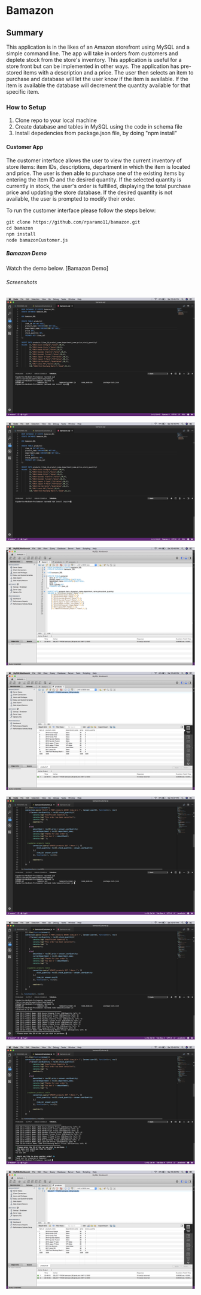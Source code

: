# Bamazon

## Summary

This application is in the likes of an Amazon storefront using MySQL and a simple command line. The app will take in orders from customers and deplete stock from the store's inventory. This application is useful for a store front but can be implemented in other ways. The application has pre-stored items with a description and a price. The user then selects an item to purchase and database will let the user know if the item is available. If the item is available the database will decrement the quantity available for that specific item. 

### How to Setup

1. Clone repo to your local machine
2. Create database and tables in MySQL using the code in schema file
3. Install depedencies from package.json file, by doing "npm install"

#### Customer App

The customer interface allows the user to view the current inventory of store items: item IDs, descriptions, department in which the item is located and price. The user is then able to purchase one of the existing items by entering the item ID and the desired quantity. If the selected quantity is currently in stock, the user's order is fulfilled, displaying the total purchase price and updating the store database. If the desired quantity is not available, the user is prompted to modify their order.

To run the customer interface please follow the steps below:

	git clone https://github.com/rparamo11/bamazon.git
	cd bamazon
	npm install
	node bamazonCustomer.js

##### Bamazon Demo
Watch the demo below. 
[Bamazon Demo]

###### Screenshots
![Screenshot](/screenshots/bamazon1.png)

![Screenshot](/screenshots/bamazon2.png)

![Screenshot](/screenshots/bamazon3.png)

![Screenshot](/screenshots/bamazon4.png)

![Screenshot](/screenshots/bamazon5.png)

![Screenshot](/screenshots/bamazon6.png)

![Screenshot](/screenshots/bamazon7.png)

![Screenshot](/screenshots/bamazon8.png)